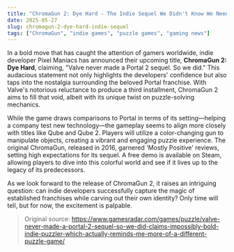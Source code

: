 ```yaml
---
title: "ChromaGun 2: Dye Hard - The Indie Sequel We Didn't Know We Needed"
date: 2025-05-27
slug: chromagun-2-dye-hard-indie-sequel
tags: ["ChromaGun", "indie games", "puzzle games", "gaming news"]
---
```


In a bold move that has caught the attention of gamers worldwide, indie developer Pixel Maniacs has announced their upcoming title, **ChromaGun 2: Dye Hard**, claiming, "Valve never made a Portal 2 sequel. So we did." This audacious statement not only highlights the developers' confidence but also taps into the nostalgia surrounding the beloved Portal franchise. With Valve's notorious reluctance to produce a third installment, ChromaGun 2 aims to fill that void, albeit with its unique twist on puzzle-solving mechanics.

While the game draws comparisons to Portal in terms of its setting—helping a company test new technology—the gameplay seems to align more closely with titles like Qube and Qube 2. Players will utilize a color-changing gun to manipulate objects, creating a vibrant and engaging puzzle experience. The original ChromaGun, released in 2016, garnered 'Mostly Positive' reviews, setting high expectations for its sequel. A free demo is available on Steam, allowing players to dive into this colorful world and see if it lives up to the legacy of its predecessors.

As we look forward to the release of ChromaGun 2, it raises an intriguing question: can indie developers successfully capture the magic of established franchises while carving out their own identity? Only time will tell, but for now, the excitement is palpable.

> Original source: https://www.gamesradar.com/games/puzzle/valve-never-made-a-portal-2-sequel-so-we-did-claims-impossibly-bold-indie-puzzler-which-actually-reminds-me-more-of-a-different-puzzle-game/